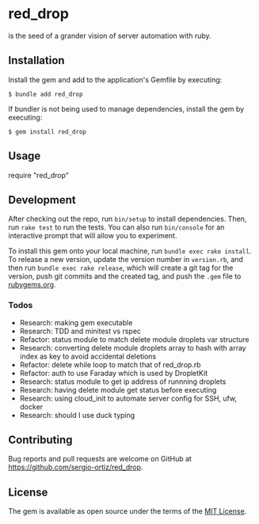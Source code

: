 # red_drop

is the seed of a grander vision of server automation with ruby.

## Installation

Install the gem and add to the application's Gemfile by executing:

    $ bundle add red_drop

If bundler is not being used to manage dependencies, install the gem by executing:

    $ gem install red_drop

## Usage

require "red_drop"

## Development

After checking out the repo, run `bin/setup` to install dependencies. Then, run `rake test` to run the tests. You can also run `bin/console` for an interactive prompt that will allow you to experiment.

To install this gem onto your local machine, run `bundle exec rake install`. To release a new version, update the version number in `version.rb`, and then run `bundle exec rake release`, which will create a git tag for the version, push git commits and the created tag, and push the `.gem` file to [rubygems.org](https://rubygems.org).

### Todos

-   Research: making gem executable
-   Research: TDD and minitest vs rspec
-   Refactor: status module to match delete module droplets var structure
-   Research: converting delete module droplets array to hash with array index as key to avoid accidental deletions
-   Refactor: delete while loop to match that of red_drop.rb
-   Refactor: auth to use Faraday which is used by DropletKit
-   Research: status module to get ip address of runnning droplets
-   Research: having delete module get status before executing
-   Research: using cloud_init to automate server config for SSH, ufw, docker
-   Research: should I use duck typing

## Contributing

Bug reports and pull requests are welcome on GitHub at https://github.com/sergio-ortiz/red_drop.

## License

The gem is available as open source under the terms of the [MIT License](https://opensource.org/licenses/MIT).
